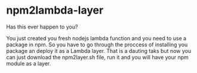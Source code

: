 # npm2lambda-layer

Has this ever happen to you?

You just created you fresh nodejs lambda function and you need to use a package in npm. So you have to go through the proccess of installing you package an deploy it as a Lambda layer. That is a dauting taks but now you can just download the npm2layer.sh file, run it and you will have your npm module as a layer.
